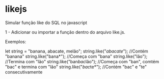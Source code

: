# likejs
Simular função like do SQL no javascript

1 - Adicionar ou importar a função dentro do arquivo like.js.

Exemplos:

let string = "banana, abacate, melão";
string.like("*abacate*"); //Contém "banana"
string.like("bana*"); //Começa com "bana"
string.like("lão"); //Termina com "lão"
string.like("ban*bac*lão"); //Começa com "ban", comtém "bac" e termina com "lão"
string.like("*bac*te*"); //Contém "bac" e "te" consecutivamente
